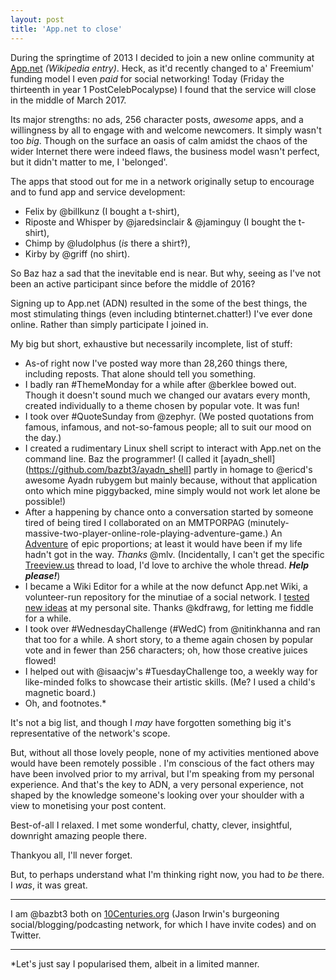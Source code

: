 ```yaml
---
layout: post
title: 'App.net to close'
---
```


During the springtime of 2013 I decided to join a new online community at [App.net](https://en.m.wikipedia.org/wiki/App.net)  *(Wikipedia entry)*.  Heck, as it'd recently changed to a' Freemium' funding model I even *paid* for social networking!  Today (Friday the thirteenth in year 1 PostCelebPocalypse) I found that the service will close in the middle of March 2017.

Its major strengths: no ads, 256 character posts, *awesome* apps, and a willingness by all to engage with and welcome newcomers.  It simply wasn't too *big*.  Though on the surface an oasis of calm amidst the chaos of the wider Internet there were indeed flaws, the business model wasn't perfect, but it didn't matter to me, I 'belonged'.

The apps that stood out for me in a network originally setup to encourage and to fund app and service development:

* Felix by @billkunz (I bought a t-shirt),
* Riposte and Whisper by @jaredsinclair & @jaminguy (I bought the t-shirt),
* Chimp by @ludolphus (*is* there a shirt‽),
* Kirby by @griff (no shirt).

So Baz haz a sad that the inevitable end is near.  But why, seeing as I've not been an active participant since before the middle of 2016?

Signing up to App.net (ADN) resulted in the some of the best things, the most stimulating things (even including btinternet.chatter!) I've ever done online.  Rather than simply participate I joined in.

My big but short, exhaustive but necessarily incomplete, list of stuff:

* As-of right now I've posted way more than 28,260 things there, including reposts.  That alone should tell you something.
* I badly ran #ThemeMonday for a while after @berklee bowed out.  Though it doesn't sound much we changed our avatars every month, created individually to a theme chosen by popular vote.  It was fun!
* I took over #QuoteSunday from @zephyr.  (We posted quotations from famous, infamous, and not-so-famous people; all to suit our mood on the day.)
* I created a rudimentary Linux shell script to interact with App.net on the command line.  Baz the programmer!  (I called it [ayadn_shell](https://github.com/bazbt3/ayadn_shell] partly in homage to @ericd's awesome Ayadn rubygem but mainly because, without that application onto which mine piggybacked, mine simply would not work let alone be possible!)
* After a happening by chance onto a conversation started by someone tired of being tired I collaborated on an MMTPORPAG (minutely-massive-two-player-online-role-playing-adventure-game.)  An [Adventure](https://posts.app.net/64581696) of epic proportions; at least it would have been if my life hadn't got in the way.  *Thanks* @mlv.  (Incidentally, I can't get the specific [Treeview.us](http://treeview.us/home/thread/64581696#a64581696) thread to load, I'd love to archive the whole thread.  ***Help please!***)
* I became a Wiki Editor for a while at the now defunct App.net Wiki, a volunteer-run repository for the minutiae of a social network.  I [tested new ideas](http://bt3.com/index.php?title=Testing) at my personal site.  Thanks @kdfrawg, for letting me fiddle for a while.
* I took over #WednesdayChallenge (#WedC) from @nitinkhanna and ran that too for a while.  A short story, to a theme again chosen by popular vote and in fewer than 256 characters; oh, how those creative juices flowed!
* I helped out with @isaacjw's #TuesdayChallenge too, a weekly way for like-minded folks to showcase their artistic skills.  (Me?  I used a child's magnetic board.)
* Oh, and footnotes.\*

It's not a big list, and though I *may* have forgotten something big it's representative of the network's scope.

But, without all those lovely people, none of my activities  mentioned above would have been remotely possible .  I'm conscious of the fact others may have been involved prior to my arrival, but I'm speaking from my personal experience.  And that's the key to ADN, a very personal experience, not shaped by the knowledge someone's looking over your shoulder with a view to monetising your post content.

Best-of-all I relaxed.  I met some wonderful, chatty, clever, insightful, downright amazing people there.

Thankyou all, I'll never forget.

But, to perhaps understand what I'm thinking right now, you had to *be* there.  I *was*, it was great.

---

I am @bazbt3 both on [10Centuries.org](https://10centuries.org/) (Jason Irwin's burgeoning social/blogging/podcasting network, for which I have invite codes) and on Twitter.

---

*Let's just say I popularised them, albeit in a limited manner.
